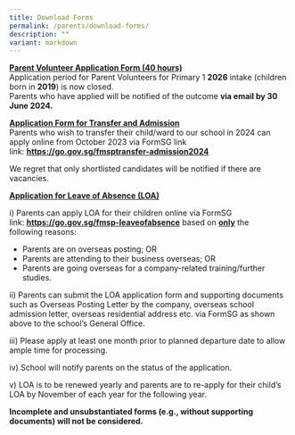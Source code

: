 ```yaml
---
title: Download Forms
permalink: /parents/download-forms/
description: ""
variant: markdown
---
```

<p><strong><u>Parent Volunteer Application Form (40 hours)<br></u></strong>Application period for Parent Volunteers for Primary 1 <strong>2026</strong> intake (children born in <strong>2019</strong>) is now closed. 
<br>Parents who have applied will be notified of the outcome <strong>via email by 30 June 2024.</strong>


</p><p><strong><u>Application Form for Transfer and Admission<br></u></strong>Parents who wish to transfer their child/ward to our school in 2024 can apply online from October 2023 via FormSG link link:&nbsp;<strong><a href="https://go.gov.sg/fmsptransfer-admission2024">https://go.gov.sg/fmsptransfer-admission2024</a></strong></p>
<p>We regret that only shortlisted candidates will be notified if there are vacancies.</p>
<p><strong><u>Application for Leave of Absence (LOA)</u></strong></p>
<p>i) Parents can apply LOA for their children online via FormSG link:&nbsp;<a target="" href="https://go.gov.sg/fmsp-leaveofabsence"><strong>https://go.gov.sg/fmsp-leaveofabsence</strong></a> based on&nbsp;<strong><u>only</u></strong>&nbsp;the following&nbsp;reasons:</p>
<ul>
<li>Parents are on overseas posting; OR</li>
<li>Parents are attending to their business overseas; OR</li>
<li>Parents are going overseas for a company-related training/further studies.&nbsp;</li>
</ul>
<p>ii) Parents can submit the LOA application form and supporting documents such as Overseas Posting Letter by the company, overseas school admission letter, overseas residential address etc. via FormSG as shown above to the school’s General Office.</p>
<p>iii) Please apply at least one month prior to planned departure date to allow ample time for processing.</p>
<p>iv) School will notify parents on the status of the application.</p>
<p>v) LOA is to be renewed yearly and parents are to re-apply for their child’s LOA by November of each year for the following year.</p>
<p><strong>Incomplete and unsubstantiated forms (e.g., without supporting documents) will not be considered.</strong></p>